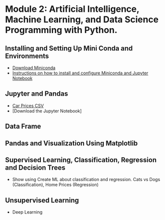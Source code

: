 # Module 2: Artificial Intelligence, Machine Learning, and Data Science Programming with Python. 

## Installing and Setting Up Mini Conda and Environments 
- [Download Miniconda](https://docs.anaconda.com/free/miniconda/index.html)
- [Instructions on how to install and configure Miniconda and Jupyter Notebook](/week2/resources/mini-conda-install-instructions.md)

## Jupyter and Pandas 

- [Car Prices CSV](/week2/resources/car-prices.csv)
- [Download the Jupyter Notebook]

## Data Frame 

## Pandas and Visualization Using Matplotlib 

## Supervised Learning, Classification, Regression and Decision Trees  

- Show using Create ML about classification and regression. Cats vs Dogs (Classification), Home Prices (Regression)

## Unsupervised Learning 

- Deep Learning 




